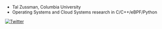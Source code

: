 - Tal Zussman, Columbia University
- Operating Systems and Cloud Systems research in C/C++/eBPF/Python

[![Twitter](https://img.shields.io/twitter/url/https/twitter.com/talzuss.svg?style=social&label=Follow%20%40talzuss)](https://twitter.com/talzuss)

